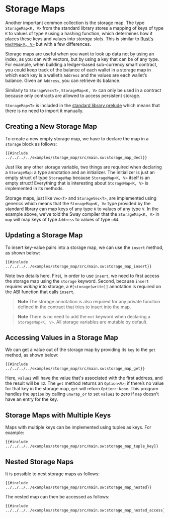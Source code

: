 # Storage Maps

Another important common collection is the storage map. The type `StorageMap<K, V>` from the standard library stores a mapping of keys of type `K` to values of type `V` using a hashing function, which determines how it places these keys and values into _storage slots_. This is similar to [Rust's `HashMap<K, V>`](https://doc.rust-lang.org/std/collections/struct.HashMap.html) but with a few differences.

Storage maps are useful when you want to look up data not by using an index, as you can with vectors, but by using a key that can be of any type. For example, when building a ledger-based sub-currency smart contract, you could keep track of the balance of each wallet in a storage map in which each key is a wallet’s `Address` and the values are each wallet’s balance. Given an `Address`, you can retrieve its balance.

Similarly to `StorageVec<T>`, `StorageMap<K, V>` can only be used in a contract because only contracts are allowed to access persistent storage.

`StorageMap<T>` is included in the [standard library prelude](../introduction/standard_library.md#standard-library-prelude) which means that there is no need to import it manually.

## Creating a New Storage Map

To create a new empty storage map, we have to declare the map in a `storage` block as follows:

```sway
{{#include ../../../../examples/storage_map/src/main.sw:storage_map_decl}}
```

Just like any other storage variable, two things are required when declaring a `StorageMap`: a type annotation and an initializer. The initializer is just an empty struct of type `StorageMap` because `StorageMap<K, V>` itself is an empty struct! Everything that is interesting about `StorageMap<K, V>` is implemented in its methods.

Storage maps, just like `Vec<T>` and `StorageVec<T>`, are implemented using generics which means that the `StorageMap<K, V>` type provided by the standard library can map keys of any type `K` to values of any type `V`. In the example above, we’ve told the Sway compiler that the `StorageMap<K, V>` in `map` will map keys of type `Address` to values of type `u64`.

## Updating a Storage Map

To insert key-value pairs into a storage map, we can use the `insert` method, as shown below:

```sway
{{#include ../../../../examples/storage_map/src/main.sw:storage_map_insert}}
```

Note two details here. First, in order to use `insert`, we need to first access the storage map using the `storage` keyword. Second, because `insert` requires _writing_ into storage, a `#[storage(write)]` annotation is required on the ABI function that calls `insert`.

> **Note**
> The storage annotation is also required for any private function defined in the contract that tries to insert into the map.

<!-- markdownlint-disable-line MD028 -->
> **Note**
> There is no need to add the `mut` keyword when declaring a `StorageMap<K, V>`. All storage variables are mutable by default.

## Accessing Values in a Storage Map

We can get a value out of the storage map by providing its `key` to the `get` method, as shown below:

```sway
{{#include ../../../../examples/storage_map/src/main.sw:storage_map_get}}
```

Here, `value1` will have the value that's associated with the first address, and the result will be `42`. The `get` method returns an `Option<V>`; if there’s no value for that key in the storage map, `get` will return `Option::None`. This program handles the `Option` by calling `unwrap_or` to set `value1` to zero if `map` doesn't have an entry for the key.

## Storage Maps with Multiple Keys

Maps with multiple keys can be implemented using tuples as keys. For example:

```sway
{{#include ../../../../examples/storage_map/src/main.sw:storage_map_tuple_key}}
```

## Nested Storage Naps

It is possible to nest storage maps as follows:

```sway
{{#include ../../../../examples/storage_map/src/main.sw:storage_map_nested}}
```

The nested map can then be accessed as follows:

```sway
{{#include ../../../../examples/storage_map/src/main.sw:storage_map_nested_access}}
```
